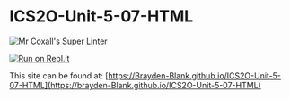 # ICS2O-Unit-5-07-HTML

[![Mr Coxall's Super Linter](https://github.com/Brayden-Blank/ICS2O-Unit-5-07-HTML/actions/workflows/main.yml/badge.svg)](https://github.com/Brayden-Blank/ICS2O-Unit-5-07-HTML/actions/workflows/main.yml)

[![Run on Repl.it](https://repl.it/badge/github/Brayden-Blank/ICS2O-Unit-5-07-HTML)](https://repl.it/github/Brayden-Blank/ICS2O-Unit-5-07-HTML)

This site can be found at: [https://Brayden-Blank.github.io/ICS2O-Unit-5-07-HTML](https://brayden-Blank.github.io/ICS2O-Unit-5-07-HTML)
